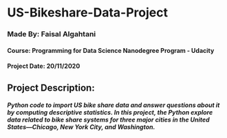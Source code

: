# **US-Bikeshare-Data-Project**

### Made By: Faisal Algahtani
#### Course: Programming for Data Science Nanodegree Program - Udacity
#### Project Date: 20/11/2020


## Project Description: 
##### Python code to import US bike share data and answer questions about it by computing descriptive statistics. In this project, the Python explore data related to bike share systems for three major cities in the United States—Chicago, New York City, and Washington. 

